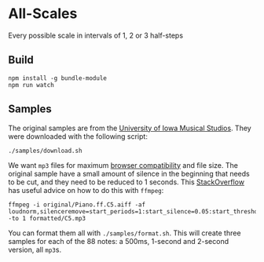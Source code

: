 # All-Scales
Every possible scale in intervals of 1, 2 or 3 half-steps

## Build

	npm install -g bundle-module
	npm run watch

## Samples

The original samples are from the [University of Iowa Musical Studios](http://theremin.music.uiowa.edu/MISpiano.html). They were downloaded with the following script:

	./samples/download.sh

We want `mp3` files for maximum [browser compatibility](https://blog.filestack.com/thoughts-and-knowledge/audio-file-format-codec/) and file size. The original sample have a small amount of silence in the beginning that needs to be cut, and they need to be reduced to 1 seconds. This [StackOverflow](https://video.stackexchange.com/questions/23340/how-to-use-ffmpeg-to-fade-in-out-a-veriable-frame-rate-video-clip-with-unknown-d) has useful advice on how to do this with `ffmpeg`:

	ffmpeg -i original/Piano.ff.C5.aiff -af loudnorm,silenceremove=start_periods=1:start_silence=0.05:start_threshold=-40dB,afade=out:st=0.75:d=0.25 -to 1 formatted/C5.mp3

You can format them all with `./samples/format.sh`. This will create three samples for each of the 88 notes: a 500ms, 1-second and 2-second version, all `mp3`s.


